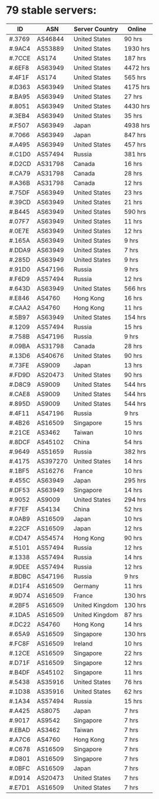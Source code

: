 # 79 stable servers:

| ID | ASN | Server Country | Online |
| ------ | ------ | ------ | ------ |
| #.3769 | AS46844 | United States | 90 hrs |
| #.9AC4 | AS53889 | United States | 1930 hrs |
| #.7CCE | AS174 | United States | 187 hrs |
| #.6EF8 | AS63949 | United States | 4472 hrs |
| #.4F1F | AS174 | United States | 565 hrs |
| #.D363 | AS63949 | United States | 4175 hrs |
| #.BA95 | AS63949 | United States | 27 hrs |
| #.8051 | AS63949 | United States | 4430 hrs |
| #.3EB4 | AS63949 | United States | 35 hrs |
| #.F507 | AS63949 | Japan | 4938 hrs |
| #.7066 | AS63949 | Japan | 847 hrs |
| #.A495 | AS63949 | United States | 457 hrs |
| #.C1D0 | AS57494 | Russia | 381 hrs |
| #.D2CD | AS31798 | Canada | 16 hrs |
| #.CA79 | AS31798 | Canada | 28 hrs |
| #.A36B | AS31798 | Canada | 12 hrs |
| #.75DF | AS63949 | United States | 23 hrs |
| #.39CD | AS63949 | United States | 21 hrs |
| #.B445 | AS63949 | United States | 590 hrs |
| #.07F7 | AS63949 | United States | 11 hrs |
| #.0E7E | AS63949 | United States | 12 hrs |
| #.165A | AS63949 | United States | 9 hrs |
| #.DDA9 | AS63949 | United States | 7 hrs |
| #.285D | AS63949 | United States | 9 hrs |
| #.91D0 | AS47196 | Russia | 9 hrs |
| #.F6D9 | AS57494 | Russia | 12 hrs |
| #.643D | AS63949 | United States | 566 hrs |
| #.E846 | AS4760 | Hong Kong | 16 hrs |
| #.CAA2 | AS4760 | Hong Kong | 11 hrs |
| #.5B97 | AS63949 | United States | 154 hrs |
| #.1209 | AS57494 | Russia | 15 hrs |
| #.758B | AS47196 | Russia | 9 hrs |
| #.09BA | AS31798 | Canada | 28 hrs |
| #.13D6 | AS40676 | United States | 90 hrs |
| #.73FE | AS9009 | Japan | 13 hrs |
| #.FD9D | AS20473 | United States | 90 hrs |
| #.D8C9 | AS9009 | United States | 544 hrs |
| #.CAE8 | AS9009 | United States | 544 hrs |
| #.895D | AS9009 | United States | 544 hrs |
| #.4F11 | AS47196 | Russia | 9 hrs |
| #.4B26 | AS16509 | Singapore | 15 hrs |
| #.21CE | AS3462 | Taiwan | 10 hrs |
| #.8DCF | AS45102 | China | 54 hrs |
| #.9649 | AS51659 | Russia | 382 hrs |
| #.4175 | AS397270 | United States | 14 hrs |
| #.1BF5 | AS16276 | France | 10 hrs |
| #.455C | AS63949 | Japan | 295 hrs |
| #.DF53 | AS63949 | Singapore | 14 hrs |
| #.9052 | AS9009 | United States | 294 hrs |
| #.F7EF | AS4134 | China | 52 hrs |
| #.0AB9 | AS16509 | Japan | 10 hrs |
| #.22CF | AS16509 | Japan | 12 hrs |
| #.CD47 | AS54574 | Hong Kong | 90 hrs |
| #.5101 | AS57494 | Russia | 12 hrs |
| #.1338 | AS57494 | Russia | 14 hrs |
| #.9DEE | AS57494 | Russia | 12 hrs |
| #.BDBC | AS47196 | Russia | 9 hrs |
| #.D1F4 | AS16509 | Germany | 11 hrs |
| #.9D74 | AS16509 | France | 130 hrs |
| #.2BF5 | AS16509 | United Kingdom | 130 hrs |
| #.1DA5 | AS16509 | United Kingdom | 87 hrs |
| #.DC22 | AS4760 | Hong Kong | 14 hrs |
| #.65A9 | AS16509 | Singapore | 130 hrs |
| #.FC8F | AS16509 | Ireland | 10 hrs |
| #.12CE | AS16509 | Singapore | 22 hrs |
| #.D71F | AS16509 | Singapore | 12 hrs |
| #.B4DF | AS45102 | Singapore | 11 hrs |
| #.5438 | AS35916 | United States | 76 hrs |
| #.1D38 | AS35916 | United States | 62 hrs |
| #.1A34 | AS57494 | Russia | 15 hrs |
| #.A425 | AS8075 | Japan | 7 hrs |
| #.9017 | AS9542 | Singapore | 7 hrs |
| #.EBAD | AS3462 | Taiwan | 7 hrs |
| #.A7C6 | AS4760 | Hong Kong | 7 hrs |
| #.C678 | AS16509 | Singapore | 7 hrs |
| #.D801 | AS16509 | Singapore | 7 hrs |
| #.0BFC | AS16509 | Japan | 7 hrs |
| #.D914 | AS20473 | United States | 7 hrs |
| #.E7D1 | AS16509 | United States | 7 hrs |

